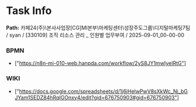 # Task Info

**Path:** 카페24(주)\본사사업장\[CG]MI본부\마케팅센터\성장주도그룹\디지털마케팅7팀 / syan / [330109] 조직 리소스 관리 _ 인원별 업무부여 / 2025-09-01_00-00-00

### BPMN
- ["https://n8n-mi-010-web.hanpda.com/workflow/2yS8JY1mwIyeIRtG"]

### WIKI
- ["https://docs.google.com/spreadsheets/d/1j6jHelwPwV8sXkWc_Nj_bGJYam1SEDZ84hRqIGOnxy4/edit?gid=676750903#gid=676750903"]


